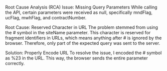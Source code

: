 Root Cause Analysis (RCA)
Issue: Missing Query Parameters
While calling the API, certain parameters were received as null, specifically mndFlag, ucFlag, mwhFlag, and contractNumber.

Root Cause: Reserved Character in URL
The problem stemmed from using the # symbol in the siteName parameter. This character is reserved for fragment identifiers in URLs, which means anything after # is ignored by the browser. Therefore, only part of the expected query was sent to the server.

Solution: Properly Encode URL
To resolve the issue, I encoded the # symbol as %23 in the URL. This way, the browser sends the entire parameter correctly.
